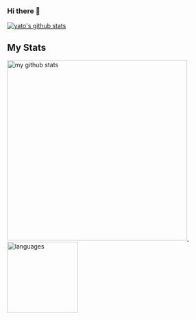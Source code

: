 ### Hi there 👋

<!--
**QiqiM/QiqiM** is a ✨ _special_ ✨ repository because its `README.md` (this file) appears on your GitHub profile.

Here are some ideas to get you started:

- 🔭 I’m currently working on ...
- 🌱 I’m currently learning ...
- 👯 I’m looking to collaborate on ...
- 🤔 I’m looking for help with ...
- 💬 Ask me about ...
- 📫 How to reach me: ...
- 😄 Pronouns: ...
- ⚡ Fun fact: ...
-->

[![yato's github stats](https://github-readme-stats.vercel.app/api?username=QiqiM "![yato's github stats")](https://github.com/QiqiM/github-readme-stats)
## My Stats

<a align="left" href="https://github.com/QiqiM">
    <p align="left">
    <img src="https://github-readme-stats.vercel.app/api?username=QiqiM&count_private=true&show_icons=true&theme=gruvbox" alt="my github stats" width="420"/>&nbsp;<img src="https://github-readme-stats.vercel.app/api/top-langs/?username=QiqiM&count_private=true&show_icons=true&layout=compact&theme=gruvbox" alt="languages" height="165">
    </p>
</a>

